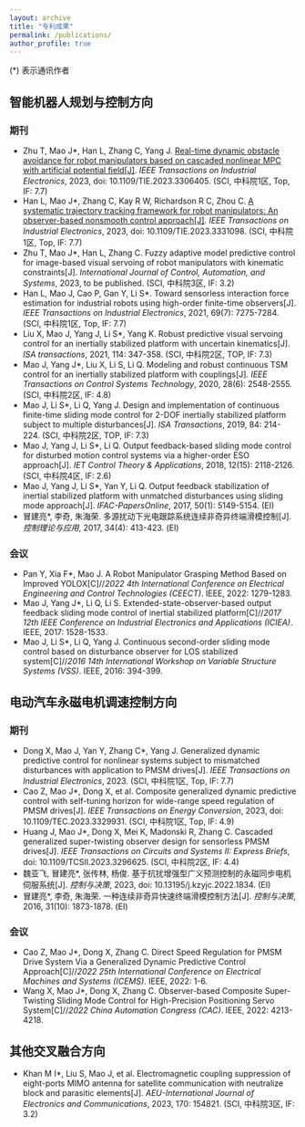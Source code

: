 ```yaml
---
layout: archive
title: "专利成果"
permalink: /publications/
author_profile: true
---
```

<!-- 
{% if author.googlescholar %}
  You can also find my articles on <u><a href="{{author.googlescholar}}">my Google Scholar profile</a>.</u>
{% endif %}

{% include base_path %}

{% for post in site.publications reversed %}
  {% include archive-single.html %}
{% endfor %}
-->

(*) 表示通讯作者
## 智能机器人规划与控制方向
### 期刊

- Zhu T, Mao J\*, Han L, Zhang C, Yang J. [Real-time dynamic obstacle avoidance for robot manipulators based on cascaded nonlinear MPC with artificial potential field[J]](https://ieeexplore.ieee.org/abstract/document/10234133). *IEEE Transactions on Industrial Electronics*, 2023, doi: 10.1109/TIE.2023.3306405. (SCI, 中科院1区, Top, IF: 7.7)
- Han L, Mao J\*, Zhang C, Kay R W, Richardson R C, Zhou C. [A systematic trajectory tracking framework for robot manipulators: An observer-based nonsmooth control approach[J]](https://ieeexplore.ieee.org/document/10324401). *IEEE Transactions on Industrial Electronics*, 2023, doi: 10.1109/TIE.2023.3331098. (SCI, 中科院1区, Top, IF: 7.7)
- Zhu T, Mao J\*, Han L, Zhang C. Fuzzy adaptive model predictive control for image-based visual servoing of robot manipulators with kinematic constraints[J]. *International Journal of Control, Automation, and Systems*, 2023, to be published. (SCI, 中科院3区, IF: 3.2)
- Han L, Mao J, Cao P, Gan Y, Li S\*. Toward sensorless interaction force estimation for industrial robots using high-order finite-time observers[J]. *IEEE Transactions on Industrial Electronics*, 2021, 69(7): 7275-7284. (SCI, 中科院1区, Top, IF: 7.7)
- Liu X, Mao J, Yang J, Li S\*, Yang K. Robust predictive visual servoing control for an inertially stabilized platform with uncertain kinematics[J]. *ISA transactions*, 2021, 114: 347-358. (SCI, 中科院2区, TOP, IF: 7.3)
- Mao J, Yang J\*, Liu X, Li S, Li Q. Modeling and robust continuous TSM control for an inertially stabilized platform with couplings[J]. *IEEE Transactions on Control Systems Technology*, 2020, 28(6): 2548-2555. (SCI, 中科院2区, IF: 4.8)
- Mao J, Li S\*, Li Q, Yang J. Design and implementation of continuous finite-time sliding mode control for 2-DOF inertially stabilized platform subject to multiple disturbances[J]. *ISA Transactions*, 2019, 84: 214-224. (SCI, 中科院2区, TOP, IF: 7.3)
- Mao J, Yang J, Li S\*, Li Q. Output feedback-based sliding mode control for disturbed motion control systems via a higher-order ESO approach[J]. *IET Control Theory & Applications*, 2018, 12(15): 2118-2126. (SCI, 中科院4区, IF: 2.6)
- Mao J, Yang J, Li S\*, Yan Y, Li Q. Output feedback stabilization of inertial stabilized platform with unmatched disturbances using sliding mode approach[J]. *IFAC-PapersOnline*, 2017, 50(1): 5149-5154. (EI)
- 冒建亮\*, 李奇, 朱海荣. 多源扰动下光电跟踪系统连续非奇异终端滑模控制[J]. *控制理论与应用*, 2017, 34(4): 413-423. (EI)
<!-- 李双圻, 朱天启, 冒建亮\*. 基于动态轨迹预测控制的机械手臂运动目标捕捉策略[J]. *计算机仿真*, 2023.
周之剑, 任善荣, 冒建亮\*, 陈辉. 基于模糊自适应滑模动量观测器的机械臂外力矩估计[J], *制造业自动化*，2023.-->

### 会议

- Pan Y, Xia F\*, Mao J. A Robot Manipulator Grasping Method Based on Improved YOLOX[C]//*2022 4th International Conference on Electrical Engineering and Control Technologies (CEECT)*. IEEE, 2022: 1279-1283.
- Mao J, Yang J\*, Li Q, Li S. Extended-state-observer-based output feedback sliding mode control of inertial stabilized platform[C]//*2017 12th IEEE Conference on Industrial Electronics and Applications (ICIEA)*. IEEE, 2017: 1528-1533.
- Mao J, Li S\*, Li Q, Yang J. Continuous second-order sliding mode control based on disturbance observer for LOS stabilized system[C]//*2016 14th International Workshop on Variable Structure Systems (VSS)*. IEEE, 2016: 394-399.

   
## 电动汽车永磁电机调速控制方向
### 期刊

- Dong X, Mao J, Yan Y, Zhang C\*, Yang J. Generalized dynamic predictive control for nonlinear systems subject to mismatched disturbances with application to PMSM drives[J]. *IEEE Transactions on Industrial Electronics*, 2023. (SCI, 中科院1区, Top, IF: 7.7)
- Cao Z, Mao J\*, Dong X, et al. Composite generalized dynamic predictive control with self-tuning horizon for wide-range speed regulation of PMSM drives[J]. *IEEE Transactions on Energy Conversion*, 2023, doi: 10.1109/TEC.2023.3329931. (SCI, 中科院1区, Top, IF: 4.9)
- Huang J, Mao J\*, Dong X, Mei K, Madonski R, Zhang C. Cascaded generalized super-twisting observer design for sensorless PMSM drives[J]. *IEEE Transactions on Circuits and Systems II: Express Briefs*, doi: 10.1109/TCSII.2023.3296625. (SCI, 中科院2区, IF: 4.4)
- 魏亚飞, 冒建亮\*, 张传林, 杨俊. 基于抗扰增强型广义预测控制的永磁同步电机伺服系统[J]. *控制与决策*, 2023, doi: 10.13195/j.kzyjc.2022.1834. (EI)
- 冒建亮\*, 李奇, 朱海荣. 一种连续非奇异快速终端滑模控制方法[J]. *控制与决策*, 2016, 31(10): 1873-1878. (EI)
<!-- 冒建亮\*, 魏亚飞, 张传林. 基于DSP的永磁同步电动机RCP对拖实验平台设计[J]. 实验室研究与探索, 2023, 42(04): 38-43.
冒建亮\*, 叶桦, 李奇. 基于FPGA的步进电机电流优化控制策略[J]. 信息与控制, 2015, 44(05): 585-591.-->

### 会议
- Cao Z, Mao J\*, Dong X, Zhang C. Direct Speed Regulation for PMSM Drive System Via a Generalized Dynamic Predictive Control Approach[C]//*2022 25th International Conference on Electrical Machines and Systems (ICEMS)*. IEEE, 2022: 1-6.
- Wang X, Mao J*, Dong X, Zhang C. Observer-based Composite Super-Twisting Sliding Mode Control for High-Precision Positioning Servo System[C]//*2022 China Automation Congress (CAC)*. IEEE, 2022: 4213-4218.

## 其他交叉融合方向
- Khan M I\*, Liu S, Mao J, et al. Electromagnetic coupling suppression of eight-ports MIMO antenna for satellite communication with neutralize block and parasitic elements[J]. *AEU-International Journal of Electronics and Communications*, 2023, 170: 154821. (SCI, 中科院3区, IF: 3.2)
